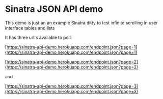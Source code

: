 # Sinatra JSON API demo

This demo is just an an example Sinatra ditty to test infinite scrolling in user interface tables and lists

It has three url's available to poll:

[https://sinatra-api-demo.herokuapp.com/endpoint.json?page=1](https://sinatra-api-demo.herokuapp.com/endpoint.json?page=1)

[https://sinatra-api-demo.herokuapp.com/endpoint.json?page=2](https://sinatra-api-demo.herokuapp.com/endpoint.json?page=2)

and

[https://sinatra-api-demo.herokuapp.com/endpoint.json?page=3](https://sinatra-api-demo.herokuapp.com/endpoint.json?page=3)
